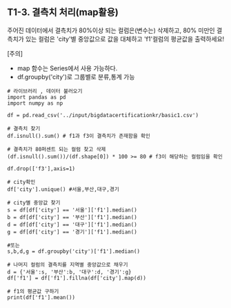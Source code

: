 ## T1-3. 결측치 처리(map활용)

주어진 데이터에서 결측치가 80%이상 되는 컬럼은(변수는) 삭제하고, 80% 미만인 결측치가 있는 컬럼은 'city'별 중앙값으로 값을 대체하고 'f1'컬럼의 평균값을 출력하세요!

[주의]
- map 함수는 Series에서 사용 가능하다.
- df.groupby('city')로 그룹별로 분류,통계 가능
```python3
# 라이브러리 , 데이터 불러오기
import pandas as pd
import numpy as np

df = pd.read_csv('../input/bigdatacertificationkr/basic1.csv')

# 결측치 찾기
df.isnull().sum() # f1과 f3이 결측치가 존재함을 확인

# 결측치가 80퍼센트 되는 컬럼 찾고 삭제
(df.isnull().sum())/(df.shape[0]) * 100 >= 80 # f3이 해당하는 컬럼임을 확인

df.drop(['f3'],axis=1)

# city확인
df['city'].unique() #서울,부산,대구,경기

# city별 중앙값 찾기
s = df[df['city'] == '서울']['f1'].median()
b = df[df['city'] == '부산']['f1'].median()
d = df[df['city'] == '대구']['f1'].median()
g = df[df['city'] == '경기']['f1'].median()

#또는
s,b,d,g = df.groupby('city')['f1'].median()

# 나머지 컬럼의 결측치를 지역별 중앙값으로 채우기
d = {'서울':s, '부산':b, '대구':d, '경기':g}
df['f1'] = df['f1'].fillna(df['city'].map(d))

# f1의 평균값 구하기
print(df['f1'].mean())
```
